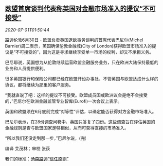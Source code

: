 <!--1593570203000-->
[欧盟首席谈判代表称英国对金融市场准入的提议“不可接受”](https://cn.reuters.com/article/eu-britain-brexit-0630-tues-idCNKBS24242B)
------

<div><i>2020-07-01T01:50:44</i></div><div class="StandardArticleBody_body"><p>路透伦敦6月30日 - 欧盟负责英国退欧事务谈判的首席代表巴尼尔(Michel Barnier)周二表示，英国确保伦敦金融城(City of London)获得欧盟市场准入的提议是“不可接受的”，因为这是寻求继续享受单一市场的权利，却又不承担义务。 </p><p>巴尼耶说，英国想为从伦敦继续运营欧盟金融服务业务，只在欧洲大陆保持最低的业务和人员提供便利。 </p><p>很多英国银行和保险公司都已经在欧盟开设办事处，不管英国与欧盟达成什么样的协议，都将继续为那里的客户服务。 </p><p>“我就直说了吧：这样的提议不可接受。欧盟成员国或欧洲议会是绝不会接受的，”巴尼尔在欧洲金融监管专业智库(Eurofi)一次会议上表示。 </p><p>英国和欧盟须在6月底前完成“对等性”评估，以确定能否获得对方金融市场准入。 </p><p>巴尼尔表示，在28份调查问卷中，英国只答复了四份。这些调查旨在评估英国的金融规则是否与欧盟国家足够相似，从而可获得直接的市场准入。 </p><p>“所以我们还没走到那一步，”巴尼尔说。(完) </p><div class="Attribution_container"><div class="Attribution_attribution"><p class="Attribution_content">编译 艾茂林；审校 张荻 </p></div></div><div class="StandardArticleBody_trustBadgeContainer"><span class="StandardArticleBody_trustBadgeTitle">我们的标准：</span><span class="trustBadgeUrl"><a href="https://www.thomsonreuters.cn/content/dam/openweb/documents/pdf/china/brochures/about-us-1.pdf">汤森路透“信任原则”</a></span></div></div>
